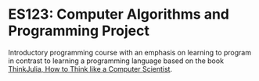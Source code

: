# ES123: Computer Algorithms and Programming Project

Introductory programming course with an emphasis on learning to program in contrast to learning a programming language based on the book [ThinkJulia, How to Think like a Computer Scientist](https://benlauwens.github.io/ThinkJulia.jl/latest/book.html).
